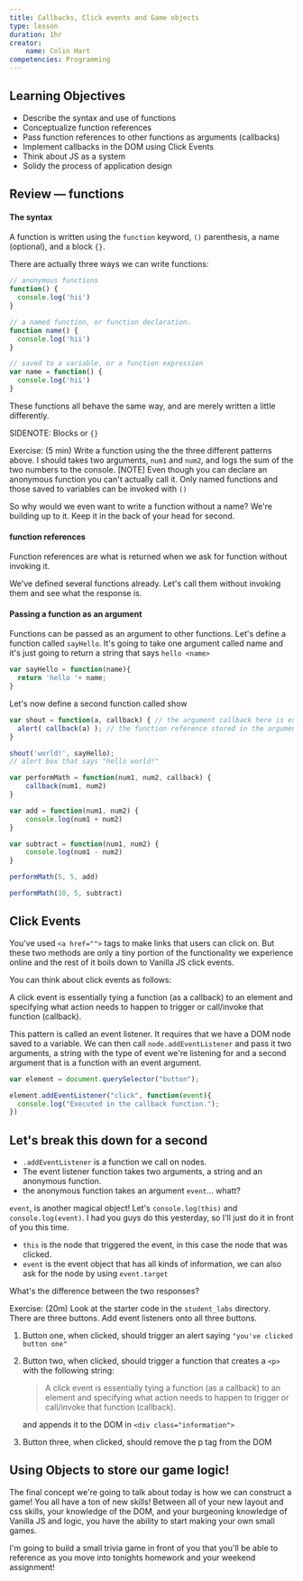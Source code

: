 ```yaml
---
title: Callbacks, Click events and Game objects
type: lesson
duration: 1hr
creator:
    name: Colin Hart
competencies: Programming
---
```


## Learning Objectives

* Describe the syntax and use of functions
* Conceptualize function references
* Pass function references to other functions as arguments (callbacks)
* Implement callbacks in the DOM using Click Events
* Think about JS as a system
* Solidy the process of application design

## Review — functions

#### The syntax

A function is written using the `function` keyword, `()` parenthesis, a name (optional), and a block `{}`.

There are actually three ways we can write functions:

```javascript
// anonymous functions
function() {
  console.log('hii')
}

// a named function, or function declaration.
function name() {
  console.log('hii')
}

// saved to a variable, or a function expression
var name = function() {
  console.log('hii')
}

```

These functions all behave the same way, and are merely written a little differently.

SIDENOTE: Blocks or `{}`

Exercise: (5 min) Write a function using the the three different patterns above. I should takes two arguments, `num1` and `num2`, and logs the sum of the two numbers to the console. [NOTE] Even though you can declare an anonymous function you can't actually call it. Only named functions and those saved to variables can be invoked with `()`

So why would we even want to write a function without a name? We're building up to it. Keep it in the back of your head for second.

#### function references

Function references are what is returned when we ask for function without invoking it.

We've defined several functions already. Let's call them without invoking them and see what the response is.

#### Passing a function as an argument

Functions can be passed as an argument to other functions. Let's define a function called `sayHello`. It's going to take one argument called name and it's just going to return a string that says `hello <name>`

```javascript
var sayHello = function(name){
  return 'hello '+ name;
}
```

Let's now define a second function called show

```javascript
var shout = function(a, callback) { // the argument callback here is expected to be a function reference
  alert( callback(a) ); // the function reference stored in the argument callback is getting invoked with ()
}

shout('world!', sayHello);
// alert box that says "hello world!"
```

```javascript
var performMath = function(num1, num2, callback) {
    callback(num1, num2)
}

var add = function(num1, num2) {
    console.log(num1 + num2)
}

var subtract = function(num1, num2) {
    console.log(num1 - num2)
}

performMath(5, 5, add)

performMath(10, 5, subtract)

```

## Click Events

You've used `<a href="">` tags to make links that users can click on. But these two methods are only a tiny portion of the functionality we experience online and the rest of it boils down to Vanilla JS click events.

You can think about click events as follows:

A click event is essentially tying a function (as a callback) to an element and specifying what action needs to happen to trigger or call/invoke that function (callback).

This pattern is called an event listener. It requires that we have a DOM node saved to a variable. We can then call `node.addEventListener` and pass it two arguments, a string with the type of event we're listening for and a second argument that is a function with an event argument.


```javascript
var element = document.querySelector("button");

element.addEventListener("click", function(event){
  console.log("Executed in the callback function.");
})
```

## Let's break this down for a second

- `.addEventListener` is a function we call on nodes.
- The event listener function takes two arguments, a string and an anonymous function.
- the anonymous function takes an argument `event`... whatt?

`event`, is another magical object! Let's `console.log(this)` and `console.log(event)`. I had you guys do this yesterday, so I'll just do it in front of you this time.

- `this` is the node that triggered the event, in this case the node that was clicked.
- `event` is the event object that has all kinds of information, we can also ask for the node by using `event.target`

What's the difference between the two responses?

Exercise: (20m) Look at the starter code in the `student_labs` directory. There are three buttons. Add event listeners onto all three buttons.

1. Button one, when clicked, should trigger an alert saying `"you've clicked button one"`
2. Button two, when clicked, should trigger a function that creates a `<p>` with the following string:

   >A click event is essentially tying a function (as a callback) to an element and specifying what action needs to happen to trigger or call/invoke that function (callback).

   and appends it to the DOM in `<div class="information">`
3. Button three, when clicked, should remove the p tag from the DOM


## Using Objects to store our game logic!

The final concept we're going to talk about today is how we can construct a game! You all have a ton of new skills! Between all of your new layout and css skills, your knowledge of the DOM, and your burgeoning knowledge of Vanilla JS and logic, you have the ability to start making your own small games.

I'm going to build a small trivia game in front of you that you'll be able to reference as you move into tonights homework and your weekend assignment!
